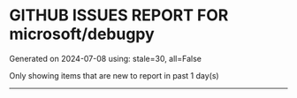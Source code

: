 
# GITHUB ISSUES REPORT FOR microsoft/debugpy


Generated on 2024-07-08 using: stale=30, all=False


Only showing items that are new to report in past 1 day(s)


---
